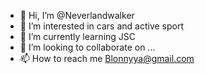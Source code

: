 - 👋 Hi, I’m @Neverlandwalker
- 👀 I’m interested in cars and active sport 
- 🌱 I’m currently learning JSC
- 💞️ I’m looking to collaborate on ...
- 📫 How to reach me Blonnyya@gmail.com

<!---
Neverlandwalker/Neverlandwalker is a ✨ special ✨ repository because its `README.md` (this file) appears on your GitHub profile.
You can click the Preview link to take a look at your changes.
--->
